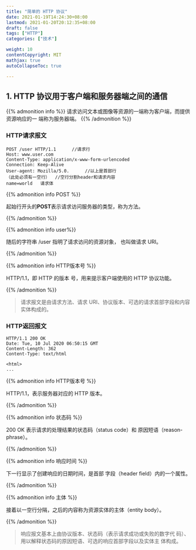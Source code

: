 ```yaml
---
title: "简单的 HTTP 协议"
date: 2021-01-19T14:24:30+08:00
lastmod: 2021-01-20T20:12:35+08:00
draft: false
tags: ["HTTP"]
categories: ["技术"]

weight: 10
contentCopyright: MIT
mathjax: true
autoCollapseToc: true

---
```


## 1. HTTP 协议用于客户端和服务器端之间的通信

{{% admonition  info %}}
请求访问文本或图像等资源的一端称为客户端，而提供资源响应的一 端称为服务器端。
{{% /admonition %}}

### HTTP请求报文

```
POST /user HTTP/1.1      //请求行
Host: www.user.com
Content-Type: application/x-www-form-urlencoded
Connection: Keep-Alive
User-agent: Mozilla/5.0.      //以上是首部行
（此处必须有一空行）  //空行分割header和请求内容 
name=world   请求体
```

{{% admonition info POST %}}

起始行开头的**POST**表示请求访问服务器的类型，称为方法。

{{% /admonition %}}

{{% admonition info user%}}

随后的字符串 /user 指明了请求访问的资源对象， 也叫做请求 URI。

{{% /admonition %}}

{{% admonition info HTTP版本号 %}}

HTTP/1.1，即 HTTP 的版本 号，用来提示客户端使用的 HTTP 协议功能。

{{% /admonition %}}

>  请求报文是由请求方法、请求 URI、协议版本、可选的请求首部字段和内容实体构成的。



### HTTP返回报文

```
HTTP/1.1 200 OK 
Date: Tue, 10 Jul 2020 06:50:15 GMT 
Content-Length: 362
Content-Type: text/html

<html>
...
```

{{% admonition info HTTP版本号 %}}

HTTP/1.1，表示服务器对应的 HTTP 版本。

{{% /admonition %}}

{{% admonition info 状态码 %}}

200 OK 表示请求的处理结果的状态码（status code）和 原因短语（reason-phrase）。

{{% /admonition %}}

{{% admonition info 响应时间 %}}

下一行显示了创建响应的日期时间，是首部 字段（header field）内的一个属性。

{{% /admonition %}}

{{% admonition info 主体 %}}

接着以一空行分隔，之后的内容称为资源实体的主体（entity body）。

{{% /admonition %}}

> 响应报文基本上由协议版本、状态码（表示请求成功或失败的数字代 码）、用以解释状态码的原因短语、可选的响应首部字段以及实体主 体构成。

